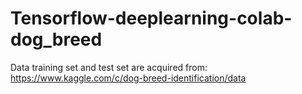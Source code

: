 # Tensorflow-deeplearning-colab-dog_breed

Data training set and test set are acquired from:
https://www.kaggle.com/c/dog-breed-identification/data
